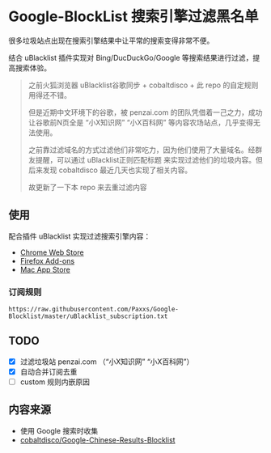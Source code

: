 # Google-BlockList 搜索引擎过滤黑名单

很多垃圾站点出现在搜索引擎结果中让平常的搜索变得非常不便。

结合 uBlacklist 插件实现对 Bing/DucDuckGo/Google 等搜索结果进行过滤，提高搜索体验。

> 之前火狐浏览器 uBlacklist谷歌同步 + cobaltdisco + 此 repo 的自定规则用得还不错。
> 
> 但是近期中文环境下的谷歌，被 penzai.com 的团队凭借着一己之力，成功让谷歌前N页全是 “小X知识网” “小X百科网” 等内容农场站点，几乎变得无法使用。
> 
> 之前靠过滤域名的方式过滤他们非常吃力，因为他们使用了大量域名。经群友提醒，可以通过 uBlacklist正则匹配标题 来实现过滤他们的垃圾内容。但后来发现 cobaltdisco 最近几天也实现了相关内容。
> 
> 故更新了一下本 repo 来去重过滤内容


## 使用

配合插件 uBlacklist 实现过滤搜索引擎内容：

- [Chrome Web Store](https://chrome.google.com/webstore/detail/ublacklist/pncfbmialoiaghdehhbnbhkkgmjanfhe)
- [Firefox Add-ons](https://addons.mozilla.org/en-US/firefox/addon/ublacklist/)
- [Mac App Store](https://apps.apple.com/app/ublacklist-for-safari/id1547912640)


### 订阅规则

```
https://raw.githubusercontent.com/Paxxs/Google-Blocklist/master/uBlacklist_subscription.txt
```

## TODO

- [x] 过滤垃圾站 penzai.com （“小X知识网” “小X百科网”）
- [x] 自动合并订阅去重
- [ ] custom 规则内嵌原因

## 内容来源

- 使用 Google 搜索时收集
- [cobaltdisco/Google-Chinese-Results-Blocklist](https://github.com/cobaltdisco/Google-Chinese-Results-Blocklist)